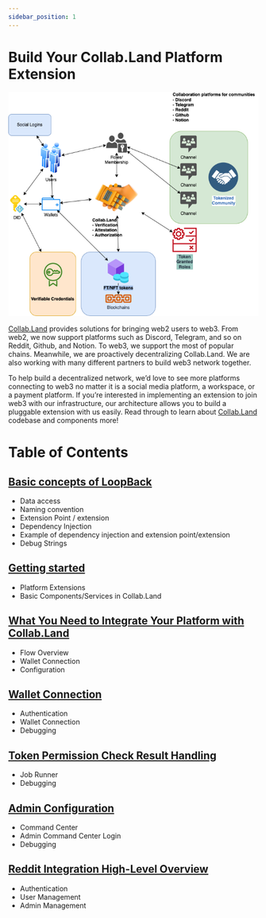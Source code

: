 ```yaml
---
sidebar_position: 1
---
```


# Build Your Collab.Land Platform Extension

![Overview diagram](./images/overview.png)

[Collab.Land](http://Collab.Land) provides solutions for bringing web2 users to web3. From web2, we now support platforms such as Discord, Telegram, and so on Reddit, Github, and Notion. To web3, we support the most of popular chains. Meanwhile, we are proactively decentralizing Collab.Land. We are also working with many different partners to build web3 network together.

To help build a decentralized network, we’d love to see more platforms connecting to web3 no matter it is a social media platform, a workspace, or a payment platform. If you’re interested in implementing an extension to join web3 with our infrastructure, our architecture allows you to build a pluggable extension with us easily. Read through to learn about [Collab.Land](http://Collab.Land) codebase and components more!

# Table of Contents

## [Basic concepts of LoopBack](./2-basic-concepts-of-loopback.md)

- Data access
- Naming convention
- Extension Point / extension
- Dependency Injection
- Example of dependency injection and extension point/extension
- Debug Strings

## [Getting started](./3-getting-started.md)

- Platform Extensions
- Basic Components/Services in Collab.Land

## [What You Need to Integrate Your Platform with Collab.Land ](./4-integrate-with-collabland.md)

- Flow Overview
- Wallet Connection
- Configuration

## [Wallet Connection](./5-wallet-connection.md)

- Authentication
- Wallet Connection
- Debugging

## [Token Permission Check Result Handling](./6-tpc-result-handling.md)

- Job Runner
- Debugging

## [Admin Configuration](./7-admin-configuration.md)

- Command Center
- Admin Command Center Login
- Debugging

## [Reddit Integration High-Level Overview](./8-reddit-integration-overview.md)

- Authentication
- User Management
- Admin Management

